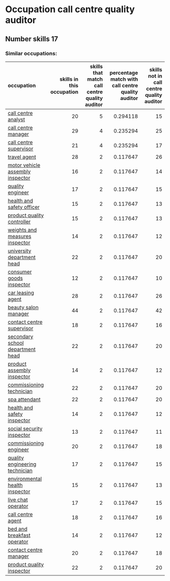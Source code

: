 # Occupation call centre quality auditor
## Number skills 17
### Similar occupations:
| occupation                                                              |   skills in this occupation |   skills that match call centre quality auditor |   percentage match with call centre quality auditor |   skills not in call centre quality auditor |
|:------------------------------------------------------------------------|----------------------------:|------------------------------------------------:|----------------------------------------------------:|--------------------------------------------:|
| [call centre analyst](call_centre_analyst.md)                           |                          20 |                                               5 |                                            0.294118 |                                          15 |
| [call centre manager](call_centre_manager.md)                           |                          29 |                                               4 |                                            0.235294 |                                          25 |
| [call centre supervisor](call_centre_supervisor.md)                     |                          21 |                                               4 |                                            0.235294 |                                          17 |
| [travel agent](travel_agent.md)                                         |                          28 |                                               2 |                                            0.117647 |                                          26 |
| [motor vehicle assembly inspector](motor_vehicle_assembly_inspector.md) |                          16 |                                               2 |                                            0.117647 |                                          14 |
| [quality engineer](quality_engineer.md)                                 |                          17 |                                               2 |                                            0.117647 |                                          15 |
| [health and safety officer](health_and_safety_officer.md)               |                          15 |                                               2 |                                            0.117647 |                                          13 |
| [product quality controller](product_quality_controller.md)             |                          15 |                                               2 |                                            0.117647 |                                          13 |
| [weights and measures inspector](weights_and_measures_inspector.md)     |                          14 |                                               2 |                                            0.117647 |                                          12 |
| [university department head](university_department_head.md)             |                          22 |                                               2 |                                            0.117647 |                                          20 |
| [consumer goods inspector](consumer_goods_inspector.md)                 |                          12 |                                               2 |                                            0.117647 |                                          10 |
| [car leasing agent](car_leasing_agent.md)                               |                          28 |                                               2 |                                            0.117647 |                                          26 |
| [beauty salon manager](beauty_salon_manager.md)                         |                          44 |                                               2 |                                            0.117647 |                                          42 |
| [contact centre supervisor](contact_centre_supervisor.md)               |                          18 |                                               2 |                                            0.117647 |                                          16 |
| [secondary school department head](secondary_school_department_head.md) |                          22 |                                               2 |                                            0.117647 |                                          20 |
| [product assembly inspector](product_assembly_inspector.md)             |                          14 |                                               2 |                                            0.117647 |                                          12 |
| [commissioning technician](commissioning_technician.md)                 |                          22 |                                               2 |                                            0.117647 |                                          20 |
| [spa attendant](spa_attendant.md)                                       |                          22 |                                               2 |                                            0.117647 |                                          20 |
| [health and safety inspector](health_and_safety_inspector.md)           |                          14 |                                               2 |                                            0.117647 |                                          12 |
| [social security inspector](social_security_inspector.md)               |                          13 |                                               2 |                                            0.117647 |                                          11 |
| [commissioning engineer](commissioning_engineer.md)                     |                          20 |                                               2 |                                            0.117647 |                                          18 |
| [quality engineering technician](quality_engineering_technician.md)     |                          17 |                                               2 |                                            0.117647 |                                          15 |
| [environmental health inspector](environmental_health_inspector.md)     |                          15 |                                               2 |                                            0.117647 |                                          13 |
| [live chat operator](live_chat_operator.md)                             |                          17 |                                               2 |                                            0.117647 |                                          15 |
| [call centre agent](call_centre_agent.md)                               |                          18 |                                               2 |                                            0.117647 |                                          16 |
| [bed and breakfast operator](bed_and_breakfast_operator.md)             |                          14 |                                               2 |                                            0.117647 |                                          12 |
| [contact centre manager](contact_centre_manager.md)                     |                          20 |                                               2 |                                            0.117647 |                                          18 |
| [product quality inspector](product_quality_inspector.md)               |                          22 |                                               2 |                                            0.117647 |                                          20 |
